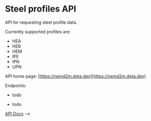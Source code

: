 # Steel profiles API

API for requesting steel profile data.

Currently supported profiles are:

* HEA
* HEB
* HEM
* IPE
* IPN
* UPN

API home page: [https://nemd2m.deta.dev](https://nemd2m.deta.dev)

Endpoints:

* todo

* todo

[API Docs](https://nemd2m.deta.dev/docs) -->
